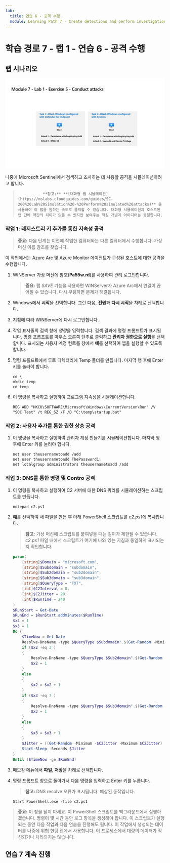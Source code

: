 ```yaml
---
lab:
  title: 연습 6 - 공격 수행
  module: Learning Path 7 - Create detections and perform investigations using Microsoft Sentinel
---
```


# 학습 경로 7 - 랩 1 - 연습 6 - 공격 수행

## 랩 시나리오

![랩 개요입니다.](../Media/SC-200-Lab_Diagrams_Mod7_L1_Ex5.png)

나중에 Microsoft Sentinel에서 검색하고 조사하는 데 사용할 공격을 시뮬레이션하려고 합니다.


>                **참고:** **[대화형 랩 시뮬레이션](https://mslabs.cloudguides.com/guides/SC-200%20Lab%20Simulation%20-%20Perform%20simulated%20attacks)** 을 사용하여 이 랩을 원하는 속도로 클릭할 수 있습니다. 대화형 시뮬레이션과 호스트된 랩 간에 약간의 차이가 있을 수 있지만 보여주는 핵심 개념과 아이디어는 동일합니다. 


### 작업 1: 레지스트리 키 추가를 통한 지속성 공격

>**중요:** 다음 단계는 이전에 작업한 컴퓨터와는 다른 컴퓨터에서 수행합니다. 가상 머신 이름 참조를 찾습니다.

이 작업에서는 Azure Arc 및 Azure Monitor 에이전트가 구성된 호스트에 대한 공격을 수행합니다.

1. WINServer 가상 머신에 암호(**Pa55w.rd**)를 사용하여 관리 로그인합니다.  

    >**중요:** 랩 *SAVE* 기능을 사용하면 WINServer가 Azure Arc에서 연결이 끊어질 수 있습니다. 다시 부팅하면 문제가 해결됩니다.  

1. Windows에서 **시작**을 선택합니다. 그런 다음, **전원**과 **다시 시작**을 차례로 선택합니다.

1. 지침에 따라 WINServer에 다시 로그인합니다.

1. 작업 표시줄의 검색 창에 *명령*을 입력합니다. 검색 결과에 명령 프롬프트가 표시됩니다. 명령 프롬프트를 마우스 오른쪽 단추로 클릭하고 **관리자 권한으로 실행**을 선택합니다. 표시되는 사용자 계정 컨트롤 창에서 **예**를 선택하여 앱을 실행할 수 있도록 합니다.

1. 명령 프롬프트에서 루트 디렉터리에 Temp 폴더를 만듭니다. 마지막 행 후에 Enter 키를 눌러야 합니다.

    ```CommandPrompt
    cd \
    mkdir temp
    cd temp
    ```

1. 이 명령을 복사하고 실행하여 프로그램 지속성을 시뮬레이션합니다.

    ```CommandPrompt
    REG ADD "HKCU\SOFTWARE\Microsoft\Windows\CurrentVersion\Run" /V "SOC Test" /t REG_SZ /F /D "C:\temp\startup.bat"
    ```


### 작업 2: 사용자 추가를 통한 권한 상승 공격

1. 이 명령을 복사하고 실행하여 관리자 계정 만들기를 시뮬레이션합니다. 마지막 행 후에 Enter 키를 눌러야 합니다.

    ```CommandPrompt
    net user theusernametoadd /add
    net user theusernametoadd ThePassword1!
    net localgroup administrators theusernametoadd /add
    ```


### 작업 3: DNS를 통한 명령 및 Contro 공격

1. 이 명령을 복사하고 실행하여 C2 서버에 대한 DNS 쿼리를 시뮬레이션하는 스크립트를 만듭니다.

    ```CommandPrompt
    notepad c2.ps1
    ```

1. **예**를 선택하여 새 파일을 만든 후 아래 PowerShell 스크립트를 *c2.ps1*에 복사합니다.

    >**참고:** 가상 머신에 스크립트를 붙여넣을 때는 길이가 제한될 수 있습니다. *c2.ps1* 파일 내에서 스크립트가 여기에 나와 있는 지침과 동일하게 표시되는지 확인합니다.

    ```PowerShell
    param(
        [string]$Domain = "microsoft.com",
        [string]$Subdomain = "subdomain",
        [string]$Sub2domain = "sub2domain",
        [string]$Sub3domain = "sub3domain",
        [string]$QueryType = "TXT",
        [int]$C2Interval = 8,
        [int]$C2Jitter = 20,
        [int]$RunTime = 240
    )
    $RunStart = Get-Date
    $RunEnd = $RunStart.addminutes($RunTime)
    $x2 = 1
    $x3 = 1 
    Do {
        $TimeNow = Get-Date
        Resolve-DnsName -type $QueryType $Subdomain".$(Get-Random -Minimum 1 -Maximum 999999)."$Domain -QuickTimeout
        if ($x2 -eq 3 )
        {
            Resolve-DnsName -type $QueryType $Sub2domain".$(Get-Random -Minimum 1 -Maximum 999999)."$Domain -QuickTimeout
            $x2 = 1
        }
        else
        {
            $x2 = $x2 + 1
        }    
        if ($x3 -eq 7 )
        {
            Resolve-DnsName -type $QueryType $Sub3domain".$(Get-Random -Minimum 1 -Maximum 999999)."$Domain -QuickTimeout
            $x3 = 1
        }
        else
        {
            $x3 = $x3 + 1
        }
        $Jitter = ((Get-Random -Minimum -$C2Jitter -Maximum $C2Jitter) / 100 + 1) +$C2Interval
        Start-Sleep -Seconds $Jitter
    }
    Until ($TimeNow -ge $RunEnd)
    ```

1. 메모장 메뉴에서 **파일**, **저장**을 차례로 선택합니다. 

1. 명령 프롬프트 창으로 돌아가서 다음 명령을 입력하고 Enter 키를 누릅니다. 

    >**참고:** DNS resolve 오류가 표시됩니다. 예상된 동작입니다.

    ```CommandPrompt
    Start PowerShell.exe -file c2.ps1
    ```

>**중요:** 이 창을 닫지 마세요. 이 PowerShell 스크립트를 백그라운드에서 실행하겠습니다. 명령이 몇 시간 동안 로그 항목을 생성해야 합니다. 이 스크립트가 실행되는 동안 다음 작업과 다음 연습을 진행해도 됩니다. 이 작업에서 생성되는 데이터를 나중에 위협 헌팅 랩에서 사용합니다. 이 프로세스에서 대량의 데이터가 작성되거나 처리되지는 않습니다.


## 연습 7 계속 진행
